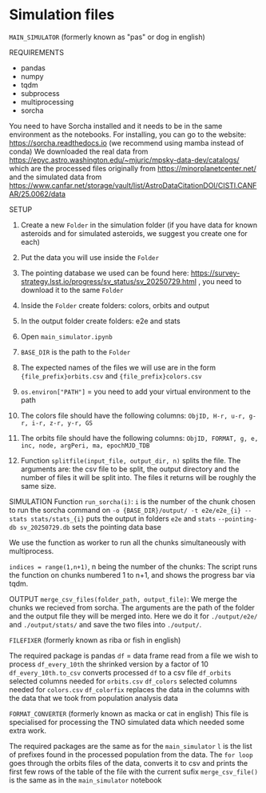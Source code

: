 # Simulation files

`MAIN_SIMULATOR`   (formerly known as "pas" or dog in english)

REQUIREMENTS
- pandas
- numpy
- tqdm
- subprocess
- multiprocessing
- sorcha


You need to have Sorcha installed and it needs to be in the same environment as the notebooks. For installing, you can go to the website: https://sorcha.readthedocs.io (we recommend using mamba instead of conda)
We downloaded the real data from https://epyc.astro.washington.edu/~mjuric/mpsky-data-dev/catalogs/ which are the processed files originally from https://minorplanetcenter.net/ and the simulated data from https://www.canfar.net/storage/vault/list/AstroDataCitationDOI/CISTI.CANFAR/25.0062/data 
 
SETUP
1. Create a new `Folder` in the simulation folder (if you have data for known asteroids and for simulated asteroids, we suggest you create one for each)
2. Put the data you will use inside the `Folder`
3. The pointing database we used can be found here: https://survey-strategy.lsst.io/progress/sv_status/sv_20250729.html , you need to download it to the same `Folder` 
4. Inside the `Folder` create folders: colors, orbits and output
5. In the output folder create folders: e2e and stats
7. Open `main_simulator.ipynb`
8. `BASE_DIR` is the  path to the `Folder`
9. The expected names of the files we will use are in the form `{file_prefix}orbits.csv` and `{file_prefix}colors.csv`
10. `os.environ["PATH"]` = you need to add your virtual environment to the path


11. The colors file should have the following columns: `ObjID, H-r, u-r, g-r, i-r, z-r, y-r, GS`
12. The orbits file should have the following columns: `ObjID, FORMAT, g, e, inc, node, argPeri, ma, epochMJD_TDB`
13. Function `splitfile(input_file, output_dir, n)` splits the file. The arguments are: the csv file to be split, the output directory and the number of files it will be split into. The files it returns will be roughly the same size.

SIMULATION
Function `run_sorcha(i)`:
`i` is the number of the chunk chosen to run the sorcha command on
`-o {BASE_DIR}/output/ -t e2e/e2e_{i} --stats stats/stats_{i}` puts the output in folders `e2e` and `stats`
`--pointing-db sv_20250729.db` sets the pointing data base

We use the function as worker to run all the chunks simultaneously with multiprocess.

`indices = range(1,n+1)`, n being the number of the chunks:
The script runs the function on chunks numbered 1 to n+1, and shows the progress bar via tqdm.

OUTPUT
`merge_csv_files(folder_path, output_file)`:
We merge the chunks we recieved from sorcha. The arguments are the path of the folder and the output file they will be merged into.
Here we do it for `./output/e2e/` and `./output/stats/` and save the two files into `./output/`.





`FILEFIXER`    (formerly known as riba or fish in english)

The required package is pandas
`df` = data frame read from a file we wish to process
`df_every_10th` the shrinked version by a factor of 10
`df_every_10th.to_csv` converts processed `df` to a csv file
`df_orbits` selected columns needed for `orbits.csv`
`df_colors` selected columns needed for `colors.csv`
`df_colorfix` replaces the data in the columns with the data that we took from population analysis data





`FORMAT_CONVERTER`    (formerly known as macka or cat in english)
This file is specialised for processing the TNO simulated data which needed some extra work.

The required packages are the same as for the `main_simulator`
`l` is the list of prefixes found in the processed population from the data.
The `for loop` goes through the orbits files of the data, converts it to csv and prints the first few rows of the table of the file with the current sufix
`merge_csv_file()` is the same as in the `main_simulator` notebook
